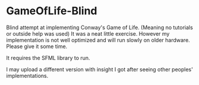 # GameOfLife-Blind
Blind attempt at implementing Conway's Game of Life. (Meaning no tutorials or outside help was used)
It was a neat little exercise. However my implementation is not well optimized and will run slowly on older hardware. Please give it some time. 

It requires the SFML library to run.

I may upload a different version with insight I got after seeing other peoples' implementations.
